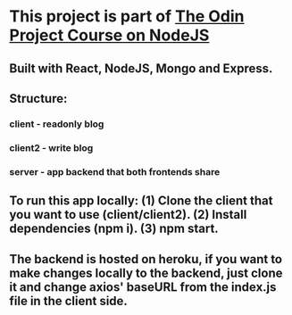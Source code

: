 # This project is part of [The Odin Project Course on NodeJS](https://www.theodinproject.com/lessons/blog-api)

## Built with React, NodeJS, Mongo and Express.

## Structure:
### client - readonly blog
### client2 - write blog
### server - app backend that both frontends share

## To run this app locally: (1) Clone the client that you want to use (client/client2). (2) Install dependencies (npm i). (3) npm start. 
## The backend is hosted on heroku, if you want to make changes locally to the backend, just clone it and change axios' baseURL from the index.js file in the client side.